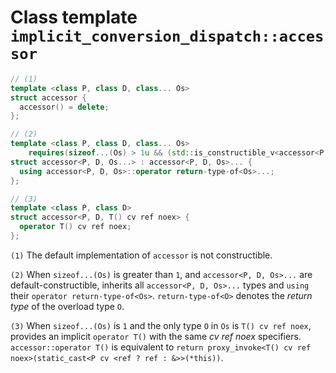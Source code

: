 # Class template `implicit_conversion_dispatch::accessor`

```cpp
// (1)
template <class P, class D, class... Os>
struct accessor {
  accessor() = delete;
};

// (2)
template <class P, class D, class... Os>
    requires(sizeof...(Os) > 1u && (std::is_constructible_v<accessor<P, D, Os>> && ...))
struct accessor<P, D, Os...> : accessor<P, D, Os>... {
  using accessor<P, D, Os>::operator return-type-of<Os>...;
};

// (3)
template <class P, class D>
struct accessor<P, D, T() cv ref noex> {
  operator T() cv ref noex;
};
```

`(1)` The default implementation of `accessor` is not constructible.

`(2)` When `sizeof...(Os)` is greater than `1`, and `accessor<P, D, Os>...` are default-constructible, inherits all `accessor<P, D, Os>...` types and `using` their `operator return-type-of<Os>`. `return-type-of<O>` denotes the *return type* of the overload type `O`.

`(3)` When `sizeof...(Os)` is `1` and the only type `O` in `Os` is `T() cv ref noex`, provides an implicit  `operator T()` with the same *cv ref noex* specifiers. `accessor::operator T()` is equivalent to `return proxy_invoke<T() cv ref noex>(static_cast<P cv <ref ? ref : &>>(*this))`.
